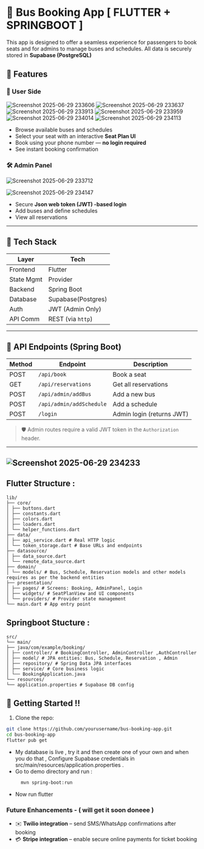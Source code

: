 # 🚌 Bus Booking App [ FLUTTER + SPRINGBOOT ]
This app is designed to offer a seamless experience for passengers to book seats and for admins to manage buses and schedules. All data is securely stored in **Supabase (PostgreSQL)** 

## 🌟 Features

### 👤 User Side

![Screenshot 2025-06-29 233606](https://github.com/user-attachments/assets/37eb99ec-9f79-47d4-b6c0-15022deb80e9)     ![Screenshot 2025-06-29 233637](https://github.com/user-attachments/assets/eb29eb2c-44b3-445d-bf08-35bd32f10bd3)
![Screenshot 2025-06-29 233913](https://github.com/user-attachments/assets/ece3af88-1289-43cc-88ba-48dfdf24b9de)     ![Screenshot 2025-06-29 233959](https://github.com/user-attachments/assets/08012f53-6564-40ec-b4c8-03d659f8a022)
![Screenshot 2025-06-29 234014](https://github.com/user-attachments/assets/0bdc9f23-6ef5-4976-9237-a77906bbde60)     ![Screenshot 2025-06-29 234113](https://github.com/user-attachments/assets/d5cd94f2-0ab6-499b-801c-879f7d1b9241)

- Browse available buses and schedules
- Select your seat with an interactive **Seat Plan UI**
- Book using your phone number — **no login required**
- See instant booking confirmation

### 🛠️ Admin Panel

![Screenshot 2025-06-29 233712](https://github.com/user-attachments/assets/31e32703-2023-44c1-ac62-df26c59ec1c1)

![Screenshot 2025-06-29 234147](https://github.com/user-attachments/assets/5966dd92-dbd3-4b7d-8782-fe28fc19a2e1)

- Secure **Json web token (JWT) -based login**
- Add buses and define schedules
- View all reservations

---

## 🧠 Tech Stack

| Layer       | Tech                |
|-------------|-------------------- |
| Frontend    | Flutter             |
| State Mgmt  | Provider            |
| Backend     | Spring Boot         |
| Database    | Supabase(Postgres)  |
| Auth        | JWT (Admin Only)    |
| API Comm    | REST (via `http`)   |

---

## 🔗 API Endpoints (Spring Boot)

| Method | Endpoint                  | Description              |
|--------|---------------------------|--------------------------|
| POST   | `/api/book`               | Book a seat              |
| GET    | `/api/reservations`       | Get all reservations     |
| POST   | `/api/admin/addBus`       | Add a new bus            |
| POST   | `/api/admin/addSchedule`  | Add a schedule           |
| POST   | `/login`                  | Admin login (returns JWT)|

> 🛡️ Admin routes require a valid JWT token in the `Authorization` header.

---
![Screenshot 2025-06-29 234233](https://github.com/user-attachments/assets/a2f6cb64-a677-4696-b56e-0a502c0ca0e3)
---


## Flutter Structure :
```
lib/
├── core/
│ ├── buttons.dart
│ ├── constants.dart
│ ├── colors.dart
│ ├── loaders.dart
│ └── helper_functions.dart
├── data/
│ ├── api_service.dart # Real HTTP logic
│ └── token_storage.dart # Base URLs and endpoints
├── datasource/
│ ├── data_source.dart 
│ └── remote_data_source.dart 
├── domain/
│ └── models/ # Bus, Schedule, Reservation models and other models requires as per the backend entities
├── presentation/
│ ├── pages/ # Screens: Booking, AdminPanel, Login
│ ├── widgets/ # SeatPlanView and UI components
│ └── providers/ # Provider state management
└── main.dart # App entry point
```
## Springboot Stucture :
```
src/
└── main/
├── java/com/example/booking/
│ ├── controller/ # BookingController, AdminController ,AuthController 
│ ├── model/ # JPA entities: Bus, Schedule, Reservation , Admin
│ ├── repository/ # Spring Data JPA interfaces
│ ├── service/ # Core business logic
│ └── BookingApplication.java
└── resources/
└── application.properties # Supabase DB config
```
## 🚀 Getting Started !!

1. Clone the repo:
```bash
git clone https://github.com/yourusername/bus-booking-app.git
cd bus-booking-app
flutter pub get
```
 - My database is live , try it and then create one of your own and when you do that , Configure Supabase credentials in src/main/resources/application.properties .
 - Go to demo directory and run :
    ``` bash
      mvn spring-boot:run
    ```
 - Now run flutter

### Future Enhancements - ( will get it soon doneee )
 - ✉️ **Twilio integration** – send SMS/WhatsApp confirmations after booking
 - 💳 **Stripe integration** – enable secure online payments for ticket booking




